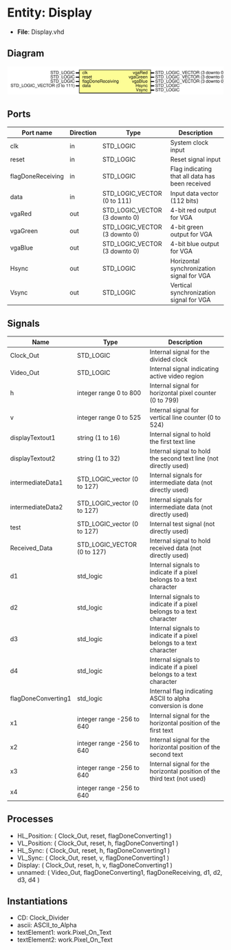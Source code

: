 
# Entity: Display 
- **File**: Display.vhd

## Diagram
![Diagram](Display.svg "Diagram")
## Ports

| Port name         | Direction | Type                          | Description                                     |
| ----------------- | --------- | ----------------------------- | ----------------------------------------------- |
| clk               | in        | STD_LOGIC                     | System clock input                              |
| reset             | in        | STD_LOGIC                     | Reset signal input                              |
| flagDoneReceiving | in        | STD_LOGIC                     | Flag indicating that all data has been received |
| data              | in        | STD_LOGIC_VECTOR (0 to 111)   | Input data vector (112 bits)                    |
| vgaRed            | out       | STD_LOGIC_VECTOR (3 downto 0) | 4-bit red output for VGA                        |
| vgaGreen          | out       | STD_LOGIC_VECTOR (3 downto 0) | 4-bit green output for VGA                      |
| vgaBlue           | out       | STD_LOGIC_VECTOR (3 downto 0) | 4-bit blue output for VGA                       |
| Hsync             | out       | STD_LOGIC                     | Horizontal synchronization signal for VGA       |
| Vsync             | out       | STD_LOGIC                     | Vertical synchronization signal for VGA         |

## Signals

| Name                | Type                        | Description                                                              |
| ------------------- | --------------------------- | ------------------------------------------------------------------------ |
| Clock_Out           | STD_LOGIC                   | Internal signal for the divided clock                                    |
| Video_Out           | STD_LOGIC                   | Internal signal indicating active video region                           |
| h                   | integer range 0 to 800      | Internal signal for horizontal pixel counter (0 to 799)                  |
| v                   | integer range 0 to 525      | Internal signal for vertical line counter (0 to 524)                     |
| displayTextout1     | string (1 to 16)            | Internal signal to hold the first text line                              |
| displayTextout2     | string (1 to 32)            | Internal signal to hold the second text line (not directly used)         |
| intermediateData1   | STD_LOGIC_vector (0 to 127) | Internal signals for intermediate data (not directly used)               |
| intermediateData2   | STD_LOGIC_vector (0 to 127) | Internal signals for intermediate data (not directly used)               |
| test                | STD_LOGIC_vector (0 to 127) | Internal test signal (not directly used)                                 |
| Received_Data       | STD_LOGIC_VECTOR (0 to 127) | Internal signal to hold received data (not directly used)                |
| d1                  | std_logic                   | Internal signals to indicate if a pixel belongs to a text character      |
| d2                  | std_logic                   | Internal signals to indicate if a pixel belongs to a text character      |
| d3                  | std_logic                   | Internal signals to indicate if a pixel belongs to a text character      |
| d4                  | std_logic                   | Internal signals to indicate if a pixel belongs to a text character      |
| flagDoneConverting1 | std_logic                   | Internal flag indicating ASCII to alpha conversion is done               |
| x1                  | integer range -256 to 640   | Internal signal for the horizontal position of the first text            |
| x2                  | integer range -256 to 640   | Internal signal for the horizontal position of the second text           |
| x3                  | integer range -256 to 640   | Internal signal for the horizontal position of the third text (not used) |
| x4                  | integer range -256 to 640   |                                                                          |

## Processes
- HL_Position: ( Clock_Out, reset, flagDoneConverting1 )
- VL_Position: ( Clock_Out, reset, h, flagDoneConverting1 )
- HL_Sync: ( Clock_Out, reset, h, flagDoneConverting1 )
- VL_Sync: ( Clock_Out, reset, v, flagDoneConverting1 )
- Display: ( Clock_Out, reset, h, v, flagDoneConverting1 )
- unnamed: ( Video_Out, flagDoneConverting1, flagDoneReceiving, d1, d2, d3, d4 )

## Instantiations

- CD: Clock_Divider
- ascii: ASCII_to_Alpha
- textElement1: work.Pixel_On_Text
- textElement2: work.Pixel_On_Text
